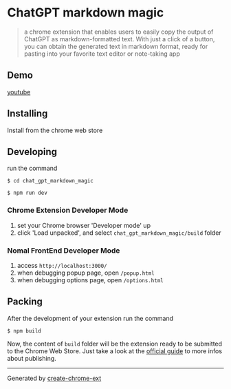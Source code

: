 # ChatGPT markdown magic

> a chrome extension that enables users to easily copy the output of ChatGPT as markdown-formatted text. With just a click of a button, you can obtain the generated text in markdown format, ready for pasting into your favorite text editor or note-taking app

## Demo

[youtube](https://youtu.be/urK86TzxUNg)

## Installing

Install from the chrome web store

## Developing

run the command

```shell
$ cd chat_gpt_markdown_magic

$ npm run dev
```

### Chrome Extension Developer Mode

1. set your Chrome browser 'Developer mode' up
2. click 'Load unpacked', and select `chat_gpt_markdown_magic/build` folder

### Nomal FrontEnd Developer Mode

1. access `http://localhost:3000/`
2. when debugging popup page, open `/popup.html`
3. when debugging options page, open `/options.html`

## Packing

After the development of your extension run the command

```shell
$ npm build
```

Now, the content of `build` folder will be the extension ready to be submitted to the Chrome Web Store. Just take a look at the [official guide](https://developer.chrome.com/webstore/publish) to more infos about publishing.

---

Generated by [create-chrome-ext](https://github.com/guocaoyi/create-chrome-ext)
